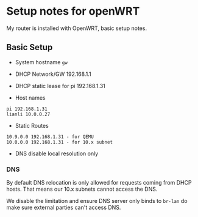 # Setup notes for openWRT

My router is installed with OpenWRT, basic setup notes.

## Basic Setup

 - System hostname `gw`

 - DHCP Network/GW 192.168.1.1
 - DHCP static lease for pi 192.168.1.31
 - Host names

```
pi 192.168.1.31
lianli 10.0.0.27
```

 - Static Routes

```
10.9.0.0 192.168.1.31 - for QEMU
10.0.0.0 192.168.1.31 - for 10.x subnet
```

 - DNS disable local resolution only

### DNS

By default DNS relocation is only allowed for requests coming from
DHCP hosts.  That means our 10.x subnets cannot access the DNS.

We disable the limitation and ensure DNS server only binds to `br-lan`
do make sure external parties can't access DNS.
